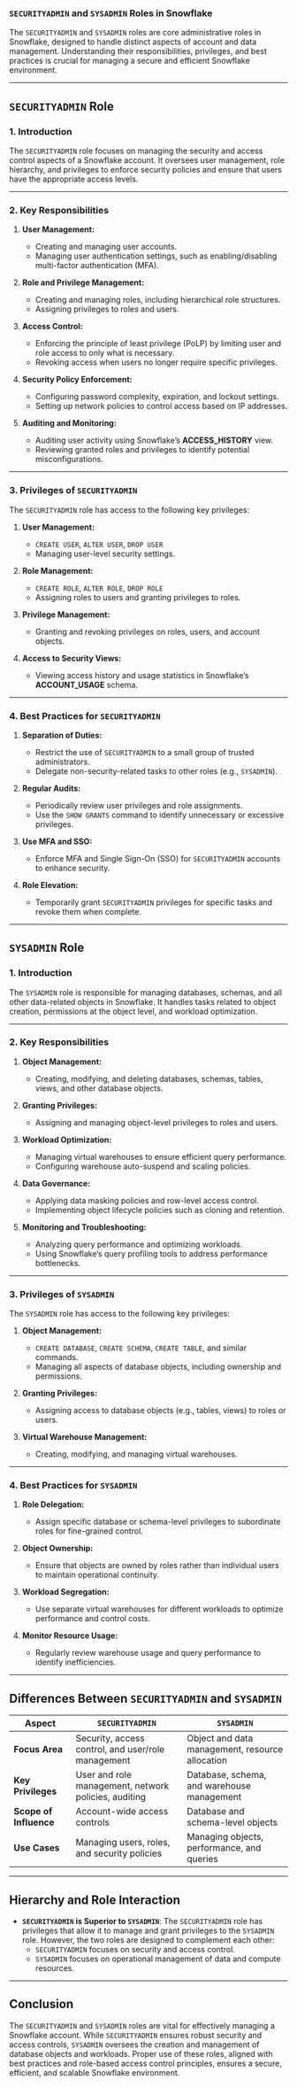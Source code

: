 ### `SECURITYADMIN` and `SYSADMIN` Roles in Snowflake

The `SECURITYADMIN` and `SYSADMIN` roles are core administrative roles in Snowflake, designed to handle distinct aspects of account and data management. Understanding their responsibilities, privileges, and best practices is crucial for managing a secure and efficient Snowflake environment.

---

## **`SECURITYADMIN` Role**

### 1. **Introduction**
The `SECURITYADMIN` role focuses on managing the security and access control aspects of a Snowflake account. It oversees user management, role hierarchy, and privileges to enforce security policies and ensure that users have the appropriate access levels.

---

### 2. **Key Responsibilities**
1. **User Management:**
   - Creating and managing user accounts.
   - Managing user authentication settings, such as enabling/disabling multi-factor authentication (MFA).

2. **Role and Privilege Management:**
   - Creating and managing roles, including hierarchical role structures.
   - Assigning privileges to roles and users.

3. **Access Control:**
   - Enforcing the principle of least privilege (PoLP) by limiting user and role access to only what is necessary.
   - Revoking access when users no longer require specific privileges.

4. **Security Policy Enforcement:**
   - Configuring password complexity, expiration, and lockout settings.
   - Setting up network policies to control access based on IP addresses.

5. **Auditing and Monitoring:**
   - Auditing user activity using Snowflake’s **ACCESS_HISTORY** view.
   - Reviewing granted roles and privileges to identify potential misconfigurations.

---

### 3. **Privileges of `SECURITYADMIN`**
The `SECURITYADMIN` role has access to the following key privileges:

1. **User Management:**
   - `CREATE USER`, `ALTER USER`, `DROP USER`
   - Managing user-level security settings.

2. **Role Management:**
   - `CREATE ROLE`, `ALTER ROLE`, `DROP ROLE`
   - Assigning roles to users and granting privileges to roles.

3. **Privilege Management:**
   - Granting and revoking privileges on roles, users, and account objects.

4. **Access to Security Views:**
   - Viewing access history and usage statistics in Snowflake’s **ACCOUNT_USAGE** schema.

---

### 4. **Best Practices for `SECURITYADMIN`**
1. **Separation of Duties:**
   - Restrict the use of `SECURITYADMIN` to a small group of trusted administrators.
   - Delegate non-security-related tasks to other roles (e.g., `SYSADMIN`).

2. **Regular Audits:**
   - Periodically review user privileges and role assignments.
   - Use the `SHOW GRANTS` command to identify unnecessary or excessive privileges.

3. **Use MFA and SSO:**
   - Enforce MFA and Single Sign-On (SSO) for `SECURITYADMIN` accounts to enhance security.

4. **Role Elevation:**
   - Temporarily grant `SECURITYADMIN` privileges for specific tasks and revoke them when complete.

---

## **`SYSADMIN` Role**

### 1. **Introduction**
The `SYSADMIN` role is responsible for managing databases, schemas, and all other data-related objects in Snowflake. It handles tasks related to object creation, permissions at the object level, and workload optimization.

---

### 2. **Key Responsibilities**
1. **Object Management:**
   - Creating, modifying, and deleting databases, schemas, tables, views, and other database objects.

2. **Granting Privileges:**
   - Assigning and managing object-level privileges to roles and users.

3. **Workload Optimization:**
   - Managing virtual warehouses to ensure efficient query performance.
   - Configuring warehouse auto-suspend and scaling policies.

4. **Data Governance:**
   - Applying data masking policies and row-level access control.
   - Implementing object lifecycle policies such as cloning and retention.

5. **Monitoring and Troubleshooting:**
   - Analyzing query performance and optimizing workloads.
   - Using Snowflake’s query profiling tools to address performance bottlenecks.

---

### 3. **Privileges of `SYSADMIN`**
The `SYSADMIN` role has access to the following key privileges:

1. **Object Management:**
   - `CREATE DATABASE`, `CREATE SCHEMA`, `CREATE TABLE`, and similar commands.
   - Managing all aspects of database objects, including ownership and permissions.

2. **Granting Privileges:**
   - Assigning access to database objects (e.g., tables, views) to roles or users.

3. **Virtual Warehouse Management:**
   - Creating, modifying, and managing virtual warehouses.

---

### 4. **Best Practices for `SYSADMIN`**
1. **Role Delegation:**
   - Assign specific database or schema-level privileges to subordinate roles for fine-grained control.

2. **Object Ownership:**
   - Ensure that objects are owned by roles rather than individual users to maintain operational continuity.

3. **Workload Segregation:**
   - Use separate virtual warehouses for different workloads to optimize performance and control costs.

4. **Monitor Resource Usage:**
   - Regularly review warehouse usage and query performance to identify inefficiencies.

---

## **Differences Between `SECURITYADMIN` and `SYSADMIN`**

| Aspect                 | `SECURITYADMIN`                                    | `SYSADMIN`                                   |
|------------------------|----------------------------------------------------|---------------------------------------------|
| **Focus Area**         | Security, access control, and user/role management | Object and data management, resource allocation |
| **Key Privileges**     | User and role management, network policies, auditing | Database, schema, and warehouse management |
| **Scope of Influence** | Account-wide access controls                       | Database and schema-level objects           |
| **Use Cases**          | Managing users, roles, and security policies       | Managing objects, performance, and queries |

---

## **Hierarchy and Role Interaction**
- **`SECURITYADMIN` is Superior to `SYSADMIN`**: 
  The `SECURITYADMIN` role has privileges that allow it to manage and grant privileges to the `SYSADMIN` role. However, the two roles are designed to complement each other:
  - `SECURITYADMIN` focuses on security and access control.
  - `SYSADMIN` focuses on operational management of data and compute resources.

---

## **Conclusion**
The `SECURITYADMIN` and `SYSADMIN` roles are vital for effectively managing a Snowflake account. While `SECURITYADMIN` ensures robust security and access controls, `SYSADMIN` oversees the creation and management of database objects and workloads. Proper use of these roles, aligned with best practices and role-based access control principles, ensures a secure, efficient, and scalable Snowflake environment.
